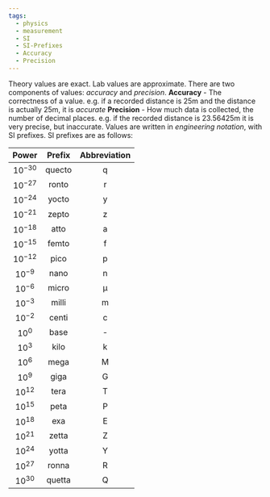 ```yaml
---
tags:
  - physics
  - measurement
  - SI
  - SI-Prefixes
  - Accuracy
  - Precision
---
```

Theory values are exact. Lab values are approximate. There are two components of values: *accuracy* and *precision*.
**Accuracy** - The correctness of a value. e.g. if a recorded distance is 25m and the distance is actually 25m, it is *accurate* 
**Precision** - How much data is collected, the number of decimal places. e.g. if the recorded distance is 23.56425m it is very precise, but inaccurate.
Values are written in *engineering notation*, with SI prefixes. SI prefixes are as follows:

|**Power**|**Prefix**|**Abbreviation**|
|:---:|:---:|:---:|
|$10^{-30}$|quecto|q|
|$10^{-27}$|ronto|r|
|$10^{-24}$|yocto|y|
|$10^{-21}$|zepto|z|
|$10^{-18}$|atto|a|
|$10^{-15}$|femto|f|
|$10^{-12}$|pico|p|
|$10^{-9}$|nano|n|
|$10^{-6}$|micro|$\mathrm{\mu}$|
|$10^{-3}$|milli|m|
|$10^{-2}$|centi|c|
|$10^{0}$|base|-|
|$10^{3}$|kilo|k|
|$10^{6}$|mega|M|
|$10^{9}$|giga|G|
|$10^{12}$|tera|T|
|$10^{15}$|peta|P|
|$10^{18}$|exa|E|
|$10^{21}$|zetta|Z|
|$10^{24}$|yotta|Y|
|$10^{27}$|ronna|R|
|$10^{30}$|quetta|Q|





